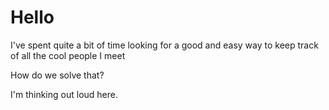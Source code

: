 # Hello 
I've spent quite a bit of time looking for a good and easy way to keep track of all the cool people I meet

How do we solve that?

I'm thinking out loud here. 